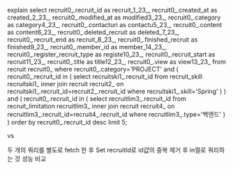    explain select
        recruit0_.recruit_id as recruit_1_23_,
        recruit0_.created_at as created_2_23_,
        recruit0_.modified_at as modified3_23_,
        recruit0_.category as category4_23_,
        recruit0_.contacturi as contactu5_23_,
        recruit0_.content as content6_23_,
        recruit0_.deleted_recruit as deleted_7_23_,
        recruit0_.recruit_end as recruit_8_23_,
        recruit0_.finished_recruit as finished9_23_,
        recruit0_.member_id as member_14_23_,
        recruit0_.register_recruit_type as registe10_23_,
        recruit0_.recruit_start as recruit11_23_,
        recruit0_.title as title12_23_,
        recruit0_.view as view13_23_ 
    from
        recruit recruit0_ 
    where
        recruit0_.category='PROJECT'
        and (
            recruit0_.recruit_id in (
                select
                    recruitski1_.recruit_id 
                from
                    recruit_skill recruitski1_ 
                inner join
                    recruit recruit2_ 
                        on recruitski1_.recruit_id=recruit2_.recruit_id 
                where
                    recruitski1_.skill='Spring'
            )
        ) 
        and (
            recruit0_.recruit_id in (
                select
                    recruitlim3_.recruit_id 
                from
                    recruit_limitation recruitlim3_ 
                inner join
                    recruit recruit4_ 
                        on recruitlim3_.recruit_id=recruit4_.recruit_id 
                where
                    recruitlim3_.type='백엔드'
            )
        ) 
    order by
        recruit0_.recruit_id desc limit 5;

vs 

두 개의 쿼리를 별도로 fetch 한 후 
Set<Long> recruitId로 id값의 중복 제거 후 in절로 쿼리하는 것 성능 비교 
